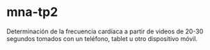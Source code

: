 # mna-tp2
Determinación de la frecuencia cardíaca a partir de videos de 20-30 segundos tomados con un teléfono, tablet u otro dispositivo móvil.

